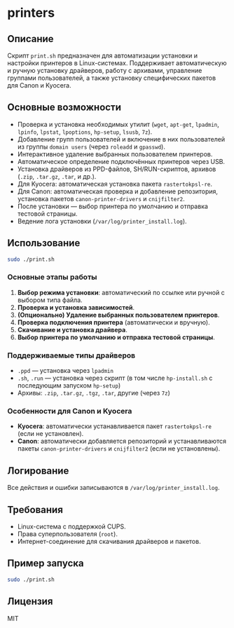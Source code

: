 # printers

## Описание

Скрипт `print.sh` предназначен для автоматизации установки и настройки принтеров в Linux-системах. Поддерживает автоматическую и ручную установку драйверов, работу с архивами, управление группами пользователей, а также установку специфических пакетов для Canon и Kyocera.

## Основные возможности

- Проверка и установка необходимых утилит (`wget`, `apt-get`, `lpadmin`, `lpinfo`, `lpstat`, `lpoptions`, `hp-setup`, `lsusb`, `7z`).
- Добавление групп пользователей и включение в них пользователей из группы `domain users` (через `roleadd` и `gpasswd`).
- Интерактивное удаление выбранных пользователем принтеров.
- Автоматическое определение подключённых принтеров через USB.
- Установка драйверов из PPD-файлов, SH/RUN-скриптов, архивов (`.zip`, `.tar.gz`, `.tar`, и др.).
- Для Kyocera: автоматическая установка пакета `rastertokpsl-re`.
- Для Canon: автоматическая проверка и добавление репозитория, установка пакетов `canon-printer-drivers` и `cnijfilter2`.
- После установки — выбор принтера по умолчанию и отправка тестовой страницы.
- Ведение лога установки (`/var/log/printer_install.log`).

## Использование

```bash
sudo ./print.sh
```

### Основные этапы работы

1. **Выбор режима установки**: автоматический по ссылке или ручной с выбором типа файла.
2. **Проверка и установка зависимостей**.
3. **(Опционально) Удаление выбранных пользователем принтеров**.
4. **Проверка подключения принтера** (автоматически и вручную).
5. **Скачивание и установка драйвера**.
6. **Выбор принтера по умолчанию и отправка тестовой страницы**.

### Поддерживаемые типы драйверов

- `.ppd` — установка через `lpadmin`
- `.sh`, `.run` — установка через скрипт (в том числе `hp-install.sh` с последующим запуском `hp-setup`)
- Архивы: `.zip`, `.tar.gz`, `.tgz`, `.tar`, другие (через `7z`)

### Особенности для Canon и Kyocera

- **Kyocera**: автоматически устанавливается пакет `rastertokpsl-re` (если не установлен).
- **Canon**: автоматически добавляется репозиторий и устанавливаются пакеты `canon-printer-drivers` и `cnijfilter2` (если не установлены).

## Логирование

Все действия и ошибки записываются в `/var/log/printer_install.log`.

## Требования

- Linux-система с поддержкой CUPS.
- Права суперпользователя (`root`).
- Интернет-соединение для скачивания драйверов и пакетов.

## Пример запуска

```bash
sudo ./print.sh
```

## Лицензия

MIT